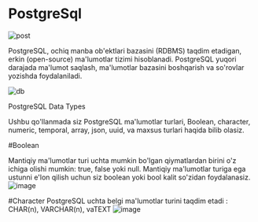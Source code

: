 # PostgreSql
![post](https://github.com/themusharraf/Postgres-Python/assets/122869450/c63a9bd0-ee60-42bc-a258-b7abd595a5ed)

PostgreSQL, ochiq manba ob'ektlari bazasini (RDBMS) taqdim etadigan, erkin (open-source) ma'lumotlar tizimi hisoblanadi. PostgreSQL yuqori darajada ma'lumot saqlash, ma'lumotlar bazasini boshqarish va so'rovlar yozishda foydalaniladi.

![db](https://github.com/themusharraf/Postgres-Python/assets/122869450/7f3afd3a-64ad-4d18-b7b3-ff474272473b)

PostgreSQL Data Types

Ushbu qo'llanmada siz PostgreSQL ma'lumotlar turlari, Boolean, character, numeric, temporal, array, json, uuid, va maxsus turlari haqida bilib olasiz.

#Boolean

Mantiqiy ma'lumotlar turi uchta mumkin bo'lgan qiymatlardan birini o'z ichiga olishi mumkin: true, false yoki null. Mantiqiy ma'lumotlar turiga ega ustunni e'lon qilish uchun siz boolean yoki bool kalit so'zidan foydalanasiz.
![image](https://github.com/themusharraf/Postgres-Python/assets/122869450/847f5096-12de-402a-b1fc-cd3610beacba)

#Character
PostgreSQL uchta belgi ma'lumotlar turini taqdim etadi : CHAR(n), VARCHAR(n), vaTEXT
![image](https://github.com/themusharraf/Postgres-Python/assets/122869450/51d17d76-c065-4d6e-a631-9dbc9761cb06)


